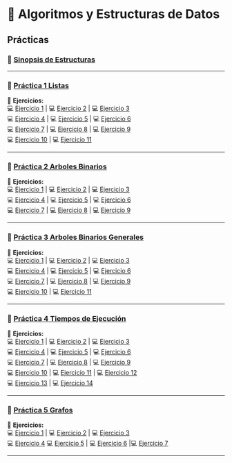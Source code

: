# 📌 **Algoritmos y Estructuras de Datos**

## **Prácticas**

### 📄 [Sinopsis de Estructuras](https://github.com/caroalonso/AyED/blob/main/Practicas/Sinopsis%20de%20Estructuras/Sinopsis%20de%20estructuras%20-%20List%2C%20Stack%20y%20Queue.pdf)
---

### 📄 [Práctica 1 Listas](https://github.com/caroalonso/AyED/blob/main/Practicas/Practica%201/tp1_Listas.pdf)

🔹 **Ejercicios:**  
💻 [Ejercicio 1](https://github.com/caroalonso/AyED/tree/main/Practicas/Practica%201/tp1/ejercicio1) | 💻 [Ejercicio 2](https://github.com/caroalonso/AyED/tree/main/Practicas/Practica%201/tp1/ejercicio2) | 💻 [Ejercicio 3](https://github.com/caroalonso/AyED/tree/main/Practicas/Practica%201/tp1/ejercicio3)  
💻 [Ejercicio 4](https://github.com/caroalonso/AyED/tree/main/Practicas/Practica%201/tp1/ejercicio4) | 💻 [Ejercicio 5](https://github.com/caroalonso/AyED/tree/main/Practicas/Practica%201/tp1/ejercicio5) | 💻 [Ejercicio 6](https://github.com/caroalonso/AyED/tree/main/Practicas/Practica%201/tp1/ejercicio6)  
💻 [Ejercicio 7](https://github.com/caroalonso/AyED/tree/main/Practicas/Practica%201/tp1/ejercicio7) | 💻 [Ejercicio 8](https://github.com/caroalonso/AyED/tree/main/Practicas/Practica%201/tp1/ejercicio8) | 💻 [Ejercicio 9](https://github.com/caroalonso/AyED/tree/main/Practicas/Practica%201/tp1/ejercicio9)  
💻 [Ejercicio 10](https://github.com/caroalonso/AyED/tree/main/Practicas/Practica%201/tp1/ejercicio10) | 💻 [Ejercicio 11](https://github.com/caroalonso/AyED/tree/main/Practicas/Practica%201/tp1/ejercicio11)

---

### 📄 [Práctica 2 Arboles Binarios](https://github.com/caroalonso/AyED/blob/main/Practicas/Practica%202/tp2_ArbolesBinarios.pdf)

🔹 **Ejercicios:**  
💻 [Ejercicio 1](https://github.com/caroalonso/AyED/tree/main/Practicas/Practica%202/tp2/ejercicio1) | 💻 [Ejercicio 2](https://github.com/caroalonso/AyED/tree/main/Practicas/Practica%202/tp2/ejercicio2) | 💻 [Ejercicio 3](https://github.com/caroalonso/AyED/tree/main/Practicas/Practica%202/tp2/ejercicio3)  
💻 [Ejercicio 4](https://github.com/caroalonso/AyED/tree/main/Practicas/Practica%202/tp2/ejercicio4) | 💻 [Ejercicio 5](https://github.com/caroalonso/AyED/tree/main/Practicas/Practica%202/tp2/ejercicio5) | 💻 [Ejercicio 6](https://github.com/caroalonso/AyED/tree/main/Practicas/Practica%202/tp2/ejercicio6)  
💻 [Ejercicio 7](https://github.com/caroalonso/AyED/tree/main/Practicas/Practica%202/tp2/ejercicio7) | 💻 [Ejercicio 8](https://github.com/caroalonso/AyED/tree/main/Practicas/Practica%202/tp2/ejercicio8) | 💻 [Ejercicio 9](https://github.com/caroalonso/AyED/tree/main/Practicas/Practica%202/tp2/ejercicio9)  

---

### 📄 [Práctica 3 Arboles Binarios Generales]()

🔹 **Ejercicios:**  
💻 [Ejercicio 1]() | 💻 [Ejercicio 2]() | 💻 [Ejercicio 3]()  
💻 [Ejercicio 4]() | 💻 [Ejercicio 5]() | 💻 [Ejercicio 6]()  
💻 [Ejercicio 7]() | 💻 [Ejercicio 8]() | 💻 [Ejercicio 9]()  
💻 [Ejercicio 10]() | 💻 [Ejercicio 11]()


---

### 📄 [Práctica 4 Tiempos de Ejecución ]()

🔹 **Ejercicios:**  
💻 [Ejercicio 1]() | 💻 [Ejercicio 2]() | 💻 [Ejercicio 3]()  
💻 [Ejercicio 4]() | 💻 [Ejercicio 5]() | 💻 [Ejercicio 6]()  
💻 [Ejercicio 7]() | 💻 [Ejercicio 8]() | 💻 [Ejercicio 9]()  
💻 [Ejercicio 10]() | 💻 [Ejercicio 11]() | 💻 [Ejercicio 12]()  
💻 [Ejercicio 13]() | 💻 [Ejercicio 14]()

---

### 📄 [Práctica 5 Grafos]()

🔹 **Ejercicios:**  
💻 [Ejercicio 1]() | 💻 [Ejercicio 2]() | 💻 [Ejercicio 3]()  
💻 [Ejercicio 4]() 
💻 [Ejercicio 5]() | 💻 [Ejercicio 6]() |💻 [Ejercicio 7]()  

---

